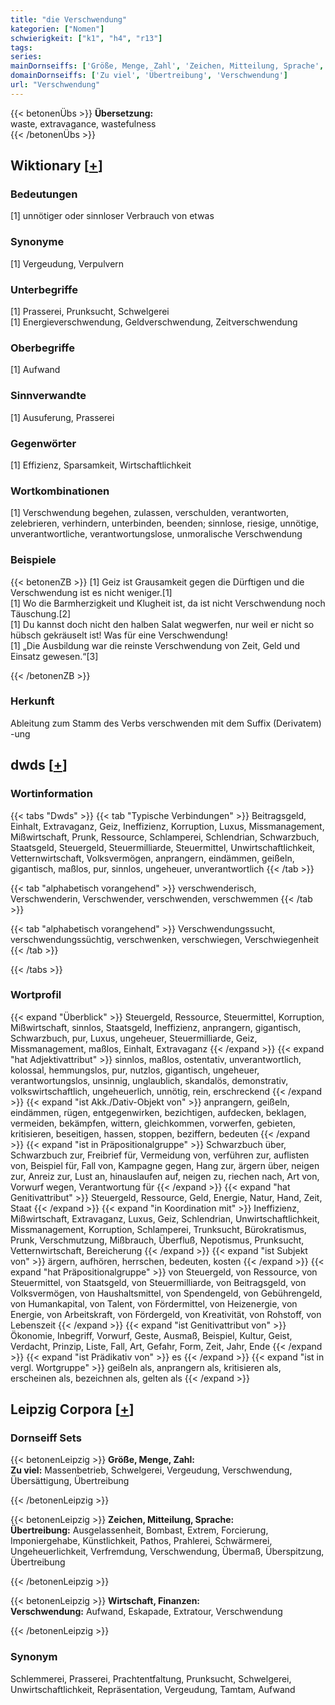 ```yaml
---
title: "die Verschwendung"
kategorien: ["Nomen"]
schwierigkeit: ["k1", "h4", "r13"]
tags:
series:
mainDornseiffs: ['Größe, Menge, Zahl', 'Zeichen, Mitteilung, Sprache', 'Wirtschaft, Finanzen']
domainDornseiffs: ['Zu viel', 'Übertreibung', 'Verschwendung']
url: "Verschwendung"
---
```


{{< betonenÜbs >}}
**Übersetzung:**  
waste, extravagance, wastefulness  
{{< /betonenÜbs >}}

## Wiktionary [[+](https://de.wiktionary.org/wiki/Verschwendung)]

### Bedeutungen
[1] unnötiger oder sinnloser Verbrauch von etwas  

### Synonyme
[1] Vergeudung, Verpulvern  

### Unterbegriffe
[1] Prasserei, Prunksucht, Schwelgerei  
[1] Energieverschwendung, Geldverschwendung, Zeitverschwendung  

### Oberbegriffe
[1] Aufwand  

### Sinnverwandte
[1] Ausuferung, Prasserei  

### Gegenwörter
[1] Effizienz, Sparsamkeit, Wirtschaftlichkeit  

### Wortkombinationen
[1] Verschwendung begehen, zulassen, verschulden, verantworten, zelebrieren, verhindern, unterbinden, beenden; sinnlose, riesige, unnötige, unverantwortliche, verantwortungslose, unmoralische Verschwendung  

### Beispiele
{{< betonenZB >}}
[1] Geiz ist Grausamkeit gegen die Dürftigen und die Verschwendung ist es nicht weniger.[1]  
[1] Wo die Barmherzigkeit und Klugheit ist, da ist nicht Verschwendung noch Täuschung.[2]  
[1] Du kannst doch nicht den halben Salat wegwerfen, nur weil er nicht so hübsch gekräuselt ist! Was für eine Verschwendung!  
[1] „Die Ausbildung war die reinste Verschwendung von Zeit, Geld und Einsatz gewesen.“[3]  

{{< /betonenZB >}}
### Herkunft
Ableitung zum Stamm des Verbs verschwenden mit dem Suffix (Derivatem) -ung  



## dwds [[+](https://www.dwds.de/wb/Verschwendung)]

### Wortinformation
{{< tabs "Dwds" >}}
{{< tab "Typische Verbindungen" >}}
Beitragsgeld, Einhalt, Extravaganz, Geiz, Ineffizienz, Korruption, Luxus, Missmanagement, Mißwirtschaft, Prunk, Ressource, Schlamperei, Schlendrian, Schwarzbuch, Staatsgeld, Steuergeld, Steuermilliarde, Steuermittel, Unwirtschaftlichkeit, Vetternwirtschaft, Volksvermögen, anprangern, eindämmen, geißeln, gigantisch, maßlos, pur, sinnlos, ungeheuer, unverantwortlich
{{< /tab >}}

{{< tab "alphabetisch vorangehend" >}}
verschwenderisch, Verschwenderin, Verschwender, verschwenden, verschwemmen
{{< /tab >}}

{{< tab "alphabetisch vorangehend" >}}
Verschwendungssucht, verschwendungssüchtig, verschwenken, verschwiegen, Verschwiegenheit
{{< /tab >}}

{{< /tabs >}}

### Wortprofil
{{< expand "Überblick" >}} Steuergeld, Ressource, Steuermittel, Korruption, Mißwirtschaft, sinnlos, Staatsgeld, Ineffizienz, anprangern, gigantisch, Schwarzbuch, pur, Luxus, ungeheuer, Steuermilliarde, Geiz, Missmanagement, maßlos, Einhalt, Extravaganz {{< /expand >}}
{{< expand "hat Adjektivattribut" >}} sinnlos, maßlos, ostentativ, unverantwortlich, kolossal, hemmungslos, pur, nutzlos, gigantisch, ungeheuer, verantwortungslos, unsinnig, unglaublich, skandalös, demonstrativ, volkswirtschaftlich, ungeheuerlich, unnötig, rein, erschreckend {{< /expand >}}
{{< expand "ist Akk./Dativ-Objekt von" >}} anprangern, geißeln, eindämmen, rügen, entgegenwirken, bezichtigen, aufdecken, beklagen, vermeiden, bekämpfen, wittern, gleichkommen, vorwerfen, gebieten, kritisieren, beseitigen, hassen, stoppen, beziffern, bedeuten {{< /expand >}}
{{< expand "ist in Präpositionalgruppe" >}} Schwarzbuch über, Schwarzbuch zur, Freibrief für, Vermeidung von, verführen zur, auflisten von, Beispiel für, Fall von, Kampagne gegen, Hang zur, ärgern über, neigen zur, Anreiz zur, Lust an, hinauslaufen auf, neigen zu, riechen nach, Art von, Vorwurf wegen, Verantwortung für {{< /expand >}}
{{< expand "hat Genitivattribut" >}} Steuergeld, Ressource, Geld, Energie, Natur, Hand, Zeit, Staat {{< /expand >}}
{{< expand "in Koordination mit" >}} Ineffizienz, Mißwirtschaft, Extravaganz, Luxus, Geiz, Schlendrian, Unwirtschaftlichkeit, Missmanagement, Korruption, Schlamperei, Trunksucht, Bürokratismus, Prunk, Verschmutzung, Mißbrauch, Überfluß, Nepotismus, Prunksucht, Vetternwirtschaft, Bereicherung {{< /expand >}}
{{< expand "ist Subjekt von" >}} ärgern, aufhören, herrschen, bedeuten, kosten {{< /expand >}}
{{< expand "hat Präpositionalgruppe" >}} von Steuergeld, von Ressource, von Steuermittel, von Staatsgeld, von Steuermilliarde, von Beitragsgeld, von Volksvermögen, von Haushaltsmittel, von Spendengeld, von Gebührengeld, von Humankapital, von Talent, von Fördermittel, von Heizenergie, von Energie, von Arbeitskraft, von Fördergeld, von Kreativität, von Rohstoff, von Lebenszeit {{< /expand >}}
{{< expand "ist Genitivattribut von" >}} Ökonomie, Inbegriff, Vorwurf, Geste, Ausmaß, Beispiel, Kultur, Geist, Verdacht, Prinzip, Liste, Fall, Art, Gefahr, Form, Zeit, Jahr, Ende {{< /expand >}}
{{< expand "ist Prädikativ von" >}} es {{< /expand >}}
{{< expand "ist in vergl. Wortgruppe" >}} geißeln als, anprangern als, kritisieren als, erscheinen als, bezeichnen als, gelten als {{< /expand >}}

## Leipzig Corpora [[+](https://corpora.uni-leipzig.de/en/res?word=Verschwendung&corpusId=deu_newscrawl-public_2018)]

### Dornseiff Sets
{{< betonenLeipzig >}}
**Größe, Menge, Zahl:**  
**Zu viel:** Massenbetrieb, Schwelgerei, Vergeudung, Verschwendung, Übersättigung, Übertreibung  

{{< /betonenLeipzig >}}


{{< betonenLeipzig >}}
**Zeichen, Mitteilung, Sprache:**  
**Übertreibung:** Ausgelassenheit, Bombast, Extrem, Forcierung, Imponiergehabe, Künstlichkeit, Pathos, Prahlerei, Schwärmerei, Ungeheuerlichkeit, Verfremdung, Verschwendung, Übermaß, Überspitzung, Übertreibung  

{{< /betonenLeipzig >}}


{{< betonenLeipzig >}}
**Wirtschaft, Finanzen:**  
**Verschwendung:** Aufwand, Eskapade, Extratour, Verschwendung  

{{< /betonenLeipzig >}}

### Synonym
Schlemmerei, Prasserei, Prachtentfaltung, Prunksucht, Schwelgerei, Unwirtschaftlichkeit, Repräsentation, Vergeudung, Tamtam, Aufwand

